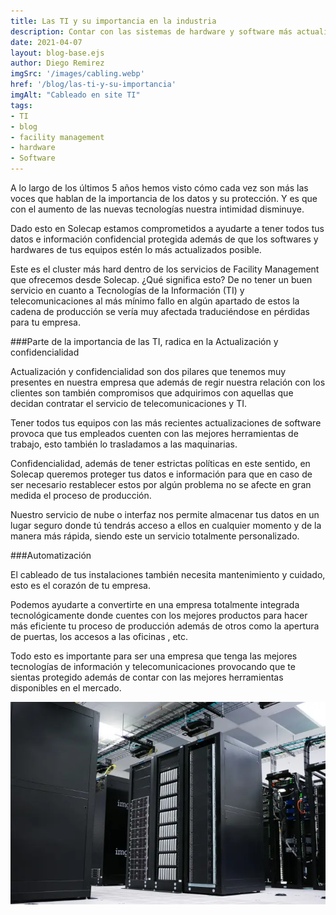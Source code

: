 ```yaml
---
title: Las TI y su importancia en la industria
description: Contar con las sistemas de hardware y software más actualizados es una necesidad para las industrias en estos días.
date: 2021-04-07
layout: blog-base.ejs
author: Diego Remirez
imgSrc: '/images/cabling.webp'
href: '/blog/las-ti-y-su-importancia'
imgAlt: "Cableado en site TI"
tags:
- TI
- blog
- facility management
- hardware
- Software
---
```



A lo largo de los últimos 5 años hemos visto cómo cada vez son más las voces que hablan de la importancia de los datos y su protección. Y es que con el aumento de las nuevas tecnologías nuestra intimidad disminuye.

Dado esto en Solecap estamos comprometidos a ayudarte a tener todos tus datos e información confidencial protegida además de que los softwares y hardwares de tus equipos estén lo más actualizados posible.

Este es el cluster más hard dentro de los servicios de Facility Management que ofrecemos desde Solecap. ¿Qué significa esto?  De no tener un buen servicio en cuanto a Tecnologías de la Información  (TI)  y telecomunicaciones al más mínimo fallo en algún apartado de estos la cadena de producción se vería muy afectada traduciéndose en pérdidas para tu empresa.

###Parte de la importancia de las TI, radica en la Actualización y confidencialidad

Actualización y confidencialidad son dos pilares que tenemos muy presentes en nuestra empresa que además de regir nuestra relación con los clientes son también compromisos que adquirimos con aquellas que decidan contratar el servicio de telecomunicaciones y TI.

Tener todos tus equipos con las más recientes actualizaciones de software provoca que tus empleados cuenten con las mejores herramientas de trabajo, esto también lo trasladamos a las maquinarias.

Confidencialidad, además de tener estrictas políticas en este sentido, en Solecap queremos proteger tus datos e información para que en caso de ser necesario restablecer estos por algún problema no se afecte en gran medida el proceso de producción.

Nuestro servicio de nube o interfaz nos permite almacenar tus datos en un lugar seguro donde tú tendrás acceso a ellos en cualquier momento y de la manera más rápida, siendo este un servicio totalmente personalizado.

###Automatización

El cableado de tus instalaciones también necesita mantenimiento y cuidado, esto es el corazón de tu empresa.

Podemos ayudarte a convertirte en una empresa totalmente integrada tecnológicamente donde cuentes con los mejores productos para hacer más eficiente tu proceso de producción además de otros como la apertura de puertas, los accesos a las oficinas , etc.

Todo esto es importante para ser una empresa que tenga las mejores tecnologías de información y telecomunicaciones provocando que te sientas protegido además de contar con las mejores herramientas disponibles en el mercado.

![cableado-TI](/images/cabling.webp)